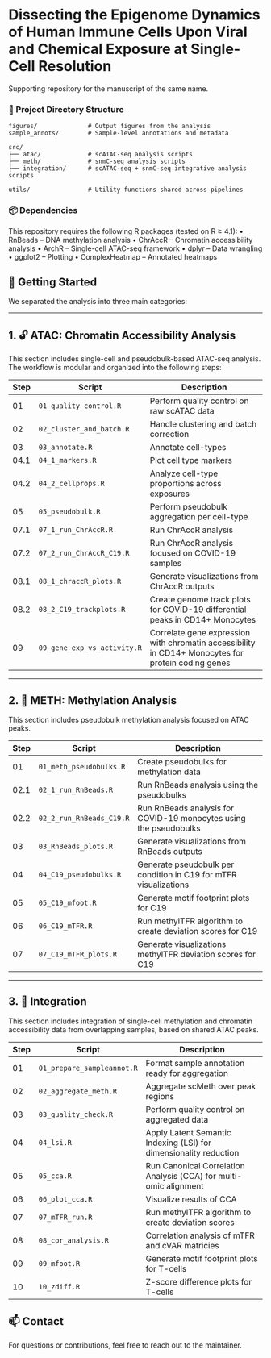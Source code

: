 # Dissecting the Epigenome Dynamics of Human Immune Cells Upon Viral and Chemical Exposure at Single-Cell Resolution

Supporting repository for the manuscript of the same name. 

### 📁 Project Directory Structure

```text
figures/              # Output figures from the analysis
sample_annots/        # Sample-level annotations and metadata

src/
├── atac/             # scATAC-seq analysis scripts
├── meth/             # snmC-seq analysis scripts
├── integration/      # scATAC-seq + snmC-seq integrative analysis scripts

utils/                # Utility functions shared across pipelines
```

### 📦 Dependencies
This repository requires the following R packages (tested on R ≥ 4.1):
	•	RnBeads – DNA methylation analysis
	•	ChrAccR – Chromatin accessibility analysis
	•	ArchR – Single-cell ATAC-seq framework
	•	dplyr – Data wrangling
	•	ggplot2 – Plotting
	•	ComplexHeatmap – Annotated heatmaps

## 🧬 Getting Started

We separated the analysis into three main categories:

---

## 1. 🔓 ATAC: Chromatin Accessibility Analysis

This section includes single-cell and pseudobulk-based ATAC-seq analysis. The workflow is modular and organized into the following steps:

| Step | Script                        | Description |
|------|-------------------------------|-------------|
| 01   | `01_quality_control.R`        | Perform quality control on raw scATAC data |
| 02   | `02_cluster_and_batch.R`      | Handle clustering and batch correction |
| 03   | `03_annotate.R`               | Annotate cell-types |
| 04.1 | `04_1_markers.R`              | Plot cell type markers  |
| 04.2 | `04_2_cellprops.R`            | Analyze cell-type proportions across exposures |
| 05   | `05_pseudobulk.R`             | Perform pseudobulk aggregation per cell-type |
| 07.1 | `07_1_run_ChrAccR.R`          | Run ChrAccR analysis |
| 07.2 | `07_2_run_ChrAccR_C19.R`      | Run ChrAccR analysis focused on COVID-19 samples |
| 08.1 | `08_1_chraccR_plots.R`        | Generate visualizations from ChrAccR outputs |
| 08.2 | `08_2_C19_trackplots.R`       | Create genome track plots for COVID-19 differential peaks in CD14+ Monocytes |
| 09   | `09_gene_exp_vs_activity.R`   | Correlate gene expression with chromatin accessibility in CD14+ Monocytes for protein coding genes|
---

## 2. 🧬 METH: Methylation Analysis

This section includes pseudobulk methylation analysis focused on ATAC peaks.

| Step | Script                        | Description |
|------|-------------------------------|-------------|
| 01   | `01_meth_pseudobulks.R`       | Create pseudobulks for methylation data |
| 02.1   | `02_1_run_RnBeads.R`        | Run RnBeads analysis using the pseudobulks |
| 02.2   | `02_2_run_RnBeads_C19.R`    | Run RnBeads analysis for COVID-19 monocytes using the pseudobulks |
| 03   | `03_RnBeads_plots.R`          | Generate visualizations from RnBeads outputs  |
| 04   | `04_C19_pseudobulks.R`        | Generate pseudobulk per condition in C19 for mTFR visualizations  |
| 05   | `05_C19_mfoot.R`              | Generate motif footprint plots for C19 |
| 06   | `06_C19_mTFR.R`               | Run methylTFR algorithm to create deviation scores for C19 |
| 07   | `07_C19_mTFR_plots.R`         | Generate visualizations methylTFR deviation scores for C19 |
---

## 3. 🧩 Integration

This section includes integration of single-cell methylation and chromatin accessibility data from overlapping samples, based on shared ATAC peaks.

| Step | Script                  | Description                                                   |
|------|-------------------------|---------------------------------------------------------------|
| 01   | `01_prepare_sampleannot.R` | Format sample annotation ready for aggregation               |
| 02   | `02_aggregate_meth.R`      | Aggregate scMeth over peak regions                           |
| 03   | `03_quality_check.R`       | Perform quality control on aggregated data                   |
| 04   | `04_lsi.R`                 | Apply Latent Semantic Indexing (LSI) for dimensionality reduction |
| 05   | `05_cca.R`                 | Run Canonical Correlation Analysis (CCA) for multi-omic alignment |
| 06   | `06_plot_cca.R`            | Visualize results of CCA                                     |
| 07   | `07_mTFR_run.R`            | Run methylTFR algorithm to create deviation scores           |
| 08   | `08_cor_analysis.R`        | Correlation analysis of mTFR and cVAR matricies              |
| 09  | `09_mfoot.R`                | Generate motif footprint plots for T-cells                    |
| 10 |`10_zdiff.R`                | Z-score difference plots for T-cells                    |
## 📫 Contact

For questions or contributions, feel free to reach out to the maintainer.
